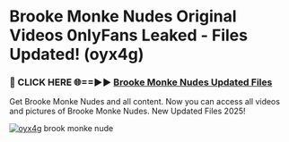 # Brooke Monke Nudes Original Videos 0nlyFans Leaked - Files Updated! (oyx4g)

<h3>🔴 CLICK HERE 🌐==►► <a href="https://tinyurl.com/5h6xmrr3" rel="nofollow">Brooke Monke Nudes Updated Files</a></h3>

Get Brooke Monke Nudes and all content. Now you can access all videos and pictures of Brooke Monke Nudes. New Updated Files 2025!

[![oyx4g](https://i.imgur.com/KVD873Z.gif)](https://tinyurl.com/5h6xmrr3)
brook monke nude